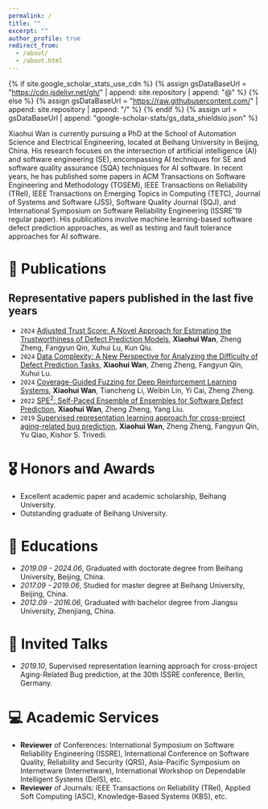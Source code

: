 ```yaml
---
permalink: /
title: ""
excerpt: ""
author_profile: true
redirect_from: 
  - /about/
  - /about.html
---
```


{% if site.google_scholar_stats_use_cdn %}
{% assign gsDataBaseUrl = "https://cdn.jsdelivr.net/gh/" | append: site.repository | append: "@" %}
{% else %}
{% assign gsDataBaseUrl = "https://raw.githubusercontent.com/" | append: site.repository | append: "/" %}
{% endif %}
{% assign url = gsDataBaseUrl | append: "google-scholar-stats/gs_data_shieldsio.json" %}

<span class='anchor' id='about-me'></span>

Xiaohui Wan is currently pursuing a PhD at the School of Automation Science and Electrical Engineering, located at Beihang University in Beijing, China. His research focuses on the intersection of artificial intelligence (AI) and software engineering (SE), encompassing AI techniques for SE and software quality assurance (SQA) techniques for AI software. In recent years, he has published some papers in ACM Transactions on Software Engineering and Methodology (TOSEM), IEEE Transactions on Reliability (TRel), IEEE Transactions on Emerging Topics in Computing (TETC), Journal of Systems and Software (JSS), Software Quality Journal (SQJ), and International Symposium on Software Reliability Engineering (ISSRE'19 regular paper). His publications involve machine learning-based software defect prediction approaches, as well as testing and fault tolerance approaches for AI software. 


# 📝 Publications 
## Representative papers published in the last five years
- ``2024`` [Adjusted Trust Score: A Novel Approach for Estimating the Trustworthiness of Defect Prediction Models](https://ieeexplore.ieee.org/abstract/document/10527380), **Xiaohui Wan**, Zheng Zheng, Fangyun Qin, Xuhui Lu, Kun Qiu.
- ``2024`` [Data Complexity: A New Perspective for Analyzing the Difficulty of Defect Prediction Tasks](https://dl.acm.org/doi/abs/10.1145/3649596), **Xiaohui Wan**, Zheng Zheng, Fangyun Qin, Xuhui Lu.
- ``2024`` [Coverage-Guided Fuzzing for Deep Reinforcement Learning Systems](https://www.sciencedirect.com/science/article/abs/pii/S0164121224000062), **Xiaohui Wan**, Tiancheng Li,  Weibin Lin, Yi Cai, Zheng Zheng.
- ``2022`` [SPE$^{2}$: Self-Paced Ensemble of Ensembles for Software Defect Prediction](https://ieeexplore.ieee.org/abstract/document/9736191), **Xiaohui Wan**, Zheng Zheng, Yang Liu.
- ``2019`` [Supervised representation learning approach for cross-project aging-related bug prediction](https://ieeexplore.ieee.org/abstract/document/8987459), **Xiaohui Wan**, Zheng Zheng, Fangyun Qin, Yu Qiao, Kishor S. Trivedi.

# 🎖 Honors and Awards
- Excellent academic paper and academic scholarship, Beihang University.
- Outstanding graduate of Beihang University.

# 📖 Educations
- *2019.09 - 2024.06*, Graduated with doctorate degree from Beihang University, Beijing, China. 
- *2017.09 - 2019.06*, Studied for master degree at Beihang University, Beijing, China.
- *2012.09 - 2016.06*, Graduated with bachelor degree from Jiangsu University, Zhenjiang, China. 

# 💬 Invited Talks
- *2019.10*, Supervised representation learning approach for cross-project Aging-Related Bug prediction, at the 30th ISSRE conference, Berlin, Germany. 

# 💻 Academic Services
- **Reviewer** of Conferences: International Symposium on Software Reliability Engineering (ISSRE), International Conference on Software Quality, Reliability and Security (QRS), Asia-Pacific Symposium on Internetware (Internetware), International Workshop on Dependable Intelligent Systems (DeIS), etc.
- **Reviewer** of Journals: IEEE Transactions on Reliability (TRel), Applied Soft Computing (ASC), Knowledge-Based Systems (KBS), etc.
